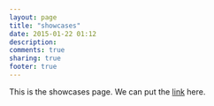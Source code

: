 ```yaml
---
layout: page
title: "showcases"
date: 2015-01-22 01:12
description: 
comments: true
sharing: true
footer: true
---
```


This is the showcases page. We can put the [link](/showcases) here.